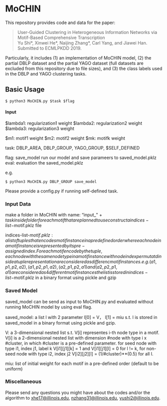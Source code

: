 # MoCHIN

This repository provides code and data for the paper:<br>
> User-Guided Clustering in Heterogeneous Information Networks via Motif-Based Comprehensive Transcription<br>
> Yu Shi*, Xinwei He*, Naijing Zhang*, Carl Yang, and Jiawei Han.<br>
> Submitted to ECMLPKDD 2019.<br>

Particularly, it includes 
(1) an implementation of MoCHIN model, 
(2) the partial DBLP dataset and the partial YAGO dataset (full datasets are excluded from this repository due to file sizes), and 
(3) the class labels used in the DBLP and YAGO clustering tasks.

## Basic Usage
	$ python3 MoCHIN.py $task $flag

#### Input

$lambda1: regularization1 weight
$lambda2: regularization2 weight
$lambda3: regularization3 weight

$m1: motif1 weight
$m2: motif2 weight
$mk: motifk weight

task: DBLP_AREA, DBLP_GROUP, YAGO_GROUP, $SELF_DEFINED

flag: save_model	run our model and save parameers to saved_model.pklz
      eval:	evaluation the saved_model.pklz

e.g.

	$ python3 MoCHIN.py DBLP_GROUP save_model

Please provide a config.py if running self-defined task.


### Input Data
make a folder in MoCHIN with name: “input_" + $task
inside folder for each motif that are planned to use construct a indices-list-$motif.pklz file

indices-list-$motif.pklz: a list of tuples that encodes motif instance in a predefined order where each node in a motif instance is represented by its pre-assigned index. For each motif encode by the tuple, each node with the same node type in a motif instance with node index permutatd inside a tuple representation are considered as differenc motif instances.
e.g.
	(a1,p1,p2,a2), (a1,p2,p1,a2), (a2,p1,p2,a1) and (a2,p2,p1,a1) are considered as 4 different motif instances
the list is stored in indices-list-$motif.pklz in a binary format using pickle and gzip

### Saved Model
saved_model can be send as input to MoCHIN.py and evaluated without running MoCHIN model by using eval flag.

saved_model: a list l with 2 parameter l[0] = V， l[1] = miu s.t. l is stored in saved_model in a binary format using pickle and gzip.

V: a 3-dimensional nested list s.t. V[i] representes i-th node type in a motif. V[i] is a 2-dimensional nested list with dimension #node with type i x #cluster, in which #cluster is a pre-defined parameter. for seed node with type i1, index j1, label k V[i1][j1][k] = 1 and V[i1][j1][l] = 0 for l != k, for non-seed node with type i2, index j2 V[i2][j2][l] = (1/#cluster)**(0.5) for all l.

miu: list of initial weight for each motif in a pre-defined order (default to be uniform)


### Miscellaneous

Please send any questions you might have about the codes and/or the algorithm to <xhe17@illinois.edu>, <nzhang31@illinois.edu>, <yushi2@illinois.edu>.

